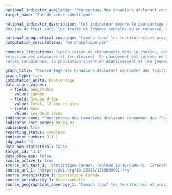 ```yaml
---
national_indicator_available: "Pourcentage des Canadiens déclarant consommer des fruits et des légumes au moins 5 fois par jour"
target_name: "Pas de cible spécifique"

national_indicator_description: "Cet indicateur mesure le pourcentage des Canadiens déclarant consommer des fruits et des légumes au moins 5 fois par jour. Cela inclut 
des jus de fruit purs, les fruits et légumes congelés ou en conserve, et les fruits séchés, mais exclut les pommes de terre frites."

national_geographical_coverage: 'Canada (sauf les territoires) et provinces' 
computation_calculations: "Ne s'applique pas"

comments_limitations: "<p>En raison de changements dans le contenu, cet indicateur provient maintenant de données recueillies d'un module de contenu optionnel (basé sur la 
sélection des provinces et territoires). Ce changement est survenu en 2018. <br><br>L'enquête vise la population âgée de 12 ans et plus vivant dans les dix provinces et les trois territoires. Sont exclus du champ de l'enquête les personnes vivant dans les réserves et autres peuplements autochtones des provinces, les membres à temps plein des 
Forces canadiennes, la population vivant en établissement et les jeunes âgés de 12 à 17 ans demeurant dans des foyers d'accueil, et les personnes vivant dans les régions sociosanitaires : Région du Nunavik et Région des Terres-Cries-de-la-Baie-James au Québec. Ensemble, ces exclusions représentent moins de 3 % de la population canadienne âgée de 12 ans et plus.</p>"

graph_title: "Pourcentage des Canadiens déclarant consommer des fruits et des légumes au moins 5 fois par jour"
graph_type: line
computation_units: Pourcentage
data_start_values:
  - field: Géographie
    value: Canada
  - field: Groupe d'âge
    value: Total, 12 ans et plus
  - field: Sexe
    value: Les deux sexes
indicator_name: "Pourcentage des Canadiens déclarant consommer des fruits et des légumes au moins 5 fois par jour"
indicator_sort_order: 03-01-01
published: true
reporting_status: complete
indicator_number: 3.1.1
sdg_goal: '3'
data_non_statistical: false
target_id: '3.1'
data_show_map: false
source_active_1: true
source_url_text_1: 'Statistique Canada. Tableau 13-10-0096-01  Caractéristiques de la santé, estimations annuelles'
source_url_1: 'https://doi.org/10.25318/1310009601-fra'
source_organisation_1: Statistique Canada
source_periodicity_1: Occasionnelle
source_geographical_coverage_1: 'Canada (sauf les territoires) et provinces'
---
```

